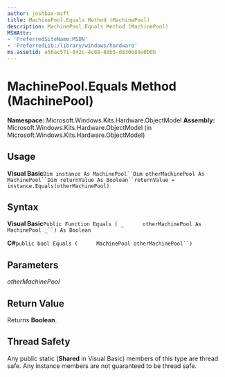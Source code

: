 ```yaml
---
author: joshbax-msft
title: MachinePool.Equals Method (MachinePool)
description: MachinePool.Equals Method (MachinePool)
MSHAttr:
- 'PreferredSiteName:MSDN'
- 'PreferredLib:/library/windows/hardware'
ms.assetid: a56ac571-842c-4c88-88b5-d830b89a0b0b
---
```


# MachinePool.Equals Method (MachinePool)


**Namespace:** Microsoft.Windows.Kits.Hardware.ObjectModel **Assembly:** Microsoft.Windows.Kits.Hardware.ObjectModel (in Microsoft.Windows.Kits.Hardware.ObjectModel)

## Usage


**Visual Basic**`Dim instance As MachinePool``Dim otherMachinePool As MachinePool``Dim returnValue As Boolean``returnValue = instance.Equals(otherMachinePool)`

## Syntax


**Visual Basic**`Public Function Equals ( _`           `otherMachinePool As MachinePool _``) As Boolean`

**C#**`public bool Equals (`           `MachinePool otherMachinePool``)`

## Parameters


*otherMachinePool*      

## Return Value


Returns **Boolean**.

## Thread Safety


Any public static (**Shared** in Visual Basic) members of this type are thread safe. Any instance members are not guaranteed to be thread safe.

 

 







